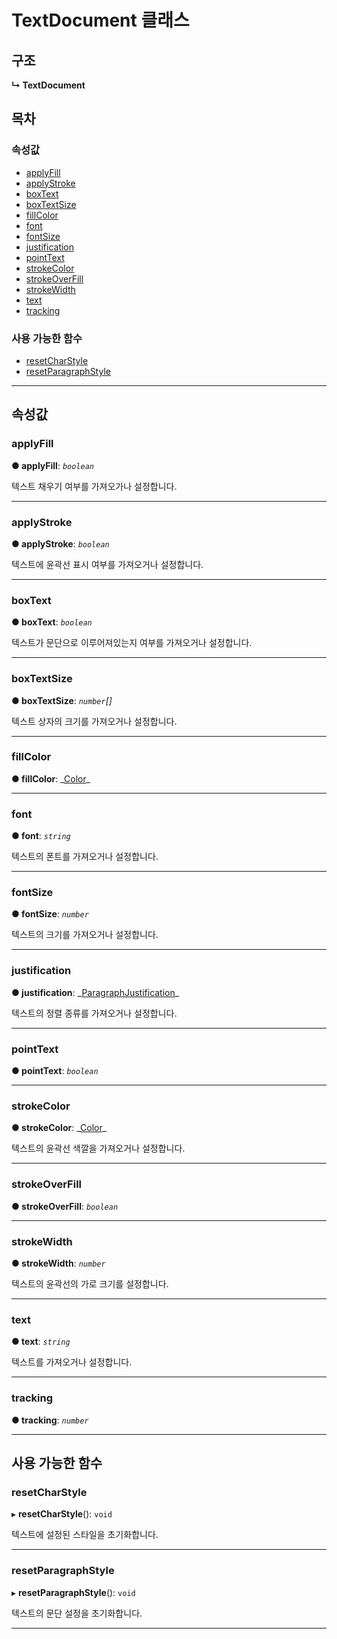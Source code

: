 # TextDocument 클래스

## 구조

**↳ TextDocument**

## 목차

### 속성값

- [applyFill](_affectscript_.affectscriptapi.textdocument.md#applyfill)
- [applyStroke](_affectscript_.affectscriptapi.textdocument.md#applystroke)
- [boxText](_affectscript_.affectscriptapi.textdocument.md#boxtext)
- [boxTextSize](_affectscript_.affectscriptapi.textdocument.md#boxtextsize)
- [fillColor](_affectscript_.affectscriptapi.textdocument.md#fillcolor)
- [font](_affectscript_.affectscriptapi.textdocument.md#font)
- [fontSize](_affectscript_.affectscriptapi.textdocument.md#fontsize)
- [justification](_affectscript_.affectscriptapi.textdocument.md#justification)
- [pointText](_affectscript_.affectscriptapi.textdocument.md#pointtext)
- [strokeColor](_affectscript_.affectscriptapi.textdocument.md#strokecolor)
- [strokeOverFill](_affectscript_.affectscriptapi.textdocument.md#strokeoverfill)
- [strokeWidth](_affectscript_.affectscriptapi.textdocument.md#strokewidth)
- [text](_affectscript_.affectscriptapi.textdocument.md#text)
- [tracking](_affectscript_.affectscriptapi.textdocument.md#tracking)

### 사용 가능한 함수

- [resetCharStyle](_affectscript_.affectscriptapi.textdocument.md#resetcharstyle)
- [resetParagraphStyle](_affectscript_.affectscriptapi.textdocument.md#resetparagraphstyle)

---

## 속성값

<a id="applyfill"></a>

### applyFill

**● applyFill**: _`boolean`_

텍스트 채우기 여부를 가져오가나 설정합니다.

---

<a id="applystroke"></a>

### applyStroke

**● applyStroke**: _`boolean`_

텍스트에 윤곽선 표시 여부를 가져오거나 설정합니다.

---

<a id="boxtext"></a>

### boxText

**● boxText**: _`boolean`_

텍스트가 문단으로 이루어져있는지 여부를 가져오거나 설정합니다.

---

<a id="boxtextsize"></a>

### boxTextSize

**● boxTextSize**: _`number`[]_

텍스트 상자의 크기를 가져오거나 설정합니다.

---

<a id="fillcolor"></a>

### fillColor

**● fillColor**: _[Color](../modules/\_affectscript_.affectscriptapi.md#color)\_

---

<a id="font"></a>

### font

**● font**: _`string`_

텍스트의 폰트를 가져오거나 설정합니다.

---

<a id="fontsize"></a>

### fontSize

**● fontSize**: _`number`_

텍스트의 크기를 가져오거나 설정합니다.

---

<a id="justification"></a>

### justification

**● justification**: _[ParagraphJustification](../Enum/\_affectscript_.affectscriptapi.paragraphjustification.md)\_

텍스트의 정렬 종류를 가져오거나 설정합니다.

---

<a id="pointtext"></a>

### pointText

**● pointText**: _`boolean`_

---

<a id="strokecolor"></a>

### strokeColor

**● strokeColor**: _[Color](../modules/\_affectscript_.affectscriptapi.md#color)\_

텍스트의 윤곽선 색깔을 가져오거나 설정합니다.

---

<a id="strokeoverfill"></a>

### strokeOverFill

**● strokeOverFill**: _`boolean`_

---

<a id="strokewidth"></a>

### strokeWidth

**● strokeWidth**: _`number`_

텍스트의 윤곽선의 가로 크기를 설정합니다.

---

<a id="text"></a>

### text

**● text**: _`string`_

텍스트를 가져오거나 설정합니다.

---

<a id="tracking"></a>

### tracking

**● tracking**: _`number`_

---

## 사용 가능한 함수

<a id="resetcharstyle"></a>

### resetCharStyle

▸ **resetCharStyle**(): `void`

텍스트에 설정된 스타일을 초기화합니다.

---

<a id="resetparagraphstyle"></a>

### resetParagraphStyle

▸ **resetParagraphStyle**(): `void`

텍스트의 문단 설정을 초기화합니다.

---
